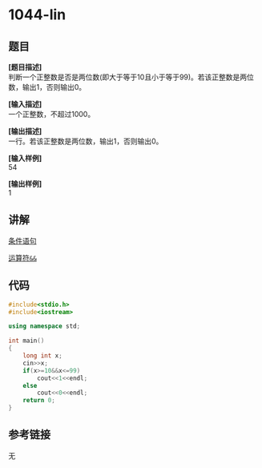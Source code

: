 # 1044-lin
## 题目  
**[题目描述]**  
判断一个正整数是否是两位数(即大于等于10且小于等于99)。若该正整数是两位数，输出1，否则输出0。  

**[输入描述]**   
一个正整数，不超过1000。  

**[输出描述]**  
一行。若该正整数是两位数，输出1，否则输出0。  

**[输入样例]**  
54  

**[输出样例]**  
1  

## 讲解  
[条件语句]([1])  

[运算符`&&`]([2])  

## 代码  

```cpp
#include<stdio.h>
#include<iostream>

using namespace std;

int main()
{
	long int x;
	cin>>x;   
	if(x>=10&&x<=99)
		cout<<1<<endl;
	else
		cout<<0<<endl;
	return 0;
}
```

## 参考链接  
无  
